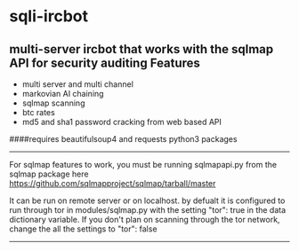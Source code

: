 sqli-ircbot
===========

multi-server ircbot that works with the sqlmap API for security auditing
Features
---------
* multi server and multi channel
* markovian AI chaining
* sqlmap scanning
* btc rates
* md5 and sha1 password cracking from web based API

####requires beautifulsoup4 and requests python3 packages

***
For sqlmap features to work, you must be running sqlmapapi.py from the sqlmap package
here https://github.com/sqlmapproject/sqlmap/tarball/master

It can be run on remote server or on localhost. by defualt it is configured to run through tor in modules/sqlmap.py
with the setting "tor": true in the data dictionary variable. If you don't plan on scanning through the tor network,
change the all the settings to "tor": false
***
